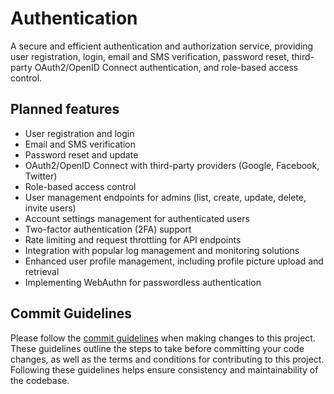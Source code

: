 # Authentication

A secure and efficient authentication and authorization service, providing user registration, login, email and SMS verification, password reset, third-party OAuth2/OpenID Connect authentication, and role-based access control.

## Planned features

-   User registration and login
-   Email and SMS verification
-   Password reset and update
-   OAuth2/OpenID Connect with third-party providers (Google, Facebook, Twitter)
-   Role-based access control
-   User management endpoints for admins (list, create, update, delete, invite users)
-   Account settings management for authenticated users
-   Two-factor authentication (2FA) support
-   Rate limiting and request throttling for API endpoints
-   Integration with popular log management and monitoring solutions
-   Enhanced user profile management, including profile picture upload and retrieval
-   Implementing WebAuthn for passwordless authentication

## Commit Guidelines

Please follow the [commit guidelines](./.github/commit_guidelines.md) when making changes to this project. These guidelines outline the steps to take before committing your code changes, as well as the terms and conditions for contributing to this project. Following these guidelines helps ensure consistency and maintainability of the codebase.
